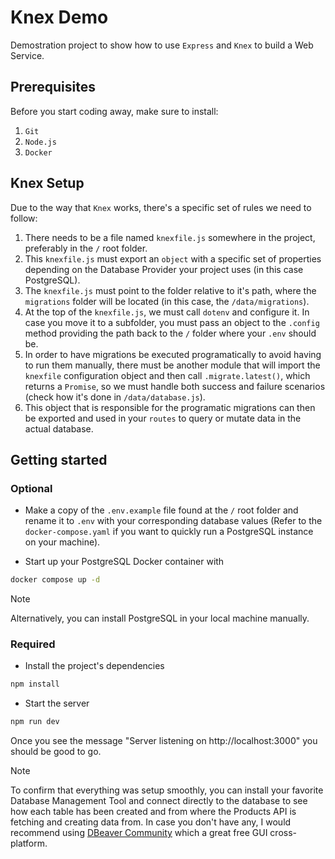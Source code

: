 # Knex Demo

Demostration project to show how to use `Express` and `Knex` to build a Web Service.

## Prerequisites

Before you start coding away, make sure to install:

1. `Git`
2. `Node.js`
3. `Docker`

## Knex Setup

Due to the way that `Knex` works, there's a specific set of rules we need to follow:

1. There needs to be a file named `knexfile.js` somewhere in the project, preferably in the `/` root folder.
2. This `knexfile.js` must export an `object` with a specific set of properties depending on the Database Provider your project uses (in this case PostgreSQL).
3. The `knexfile.js` must point to the folder relative to it's path, where the `migrations` folder will be located (in this case, the `/data/migrations`).
4. At the top of the `knexfile.js`, we must call `dotenv` and configure it. In case you move it to a subfolder, you must pass an object to the `.config` method providing the path back to the `/` folder where your `.env` should be.
5. In order to have migrations be executed programatically to avoid having to run them manually, there must be another module that will import the `knexfile` configuration object and then call `.migrate.latest()`, which returns a `Promise`, so we must handle both success and failure scenarios (check how it's done in `/data/database.js`).
6. This object that is responsible for the programatic migrations can then be exported and used in your `routes` to query or mutate data in the actual database.

## Getting started

### Optional

- Make a copy of the `.env.example` file found at the `/` root folder and rename it to `.env` with your corresponding database values (Refer to the `docker-compose.yaml` if you want to quickly run a PostgreSQL instance on your machine).

- Start up your PostgreSQL Docker container with

```bash
docker compose up -d
```

> [!NOTE]
> Alternatively, you can install PostgreSQL in your local machine manually.

### Required

- Install the project's dependencies

```bash
npm install
```

- Start the server 

```bash
npm run dev
```

Once you see the message "Server listening on http://localhost:3000" you should be good to go.

> [!NOTE]
> To confirm that everything was setup smoothly, you can install your favorite Database Management Tool and connect directly to the database to see how each table has been created and from where the Products API is fetching and creating data from.
> In case you don't have any, I would recommend using [DBeaver Community](https://dbeaver.io/download/) which a great free GUI cross-platform.